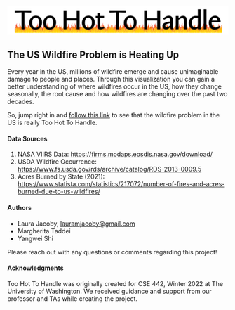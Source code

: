 <img src="https://github.com/lmjacoby/toohottohandle/blob/main/static/2h2h_logo.PNG" width="1052px">

## The US Wildfire Problem is Heating Up

Every year in the US, millions of wildfire emerge and cause unimaginable damage to people and places. Through this visualization you can gain a better understanding of where wildfires occur in the US, how they change seasonally, the root cause and how wildfires are changing over the past two decades.

So, jump right in and [follow this link](https://lmjacoby.github.io/toohottohandle/) to see that the wildfire problem in the US is really Too Hot To Handle.

#### Data Sources
1. NASA VIIRS Data: https://firms.modaps.eosdis.nasa.gov/download/
2. USDA Wildfire Occurrence: https://www.fs.usda.gov/rds/archive/catalog/RDS-2013-0009.5
3. Acres Burned by State (2021): https://www.statista.com/statistics/217072/number-of-fires-and-acres-burned-due-to-us-wildfires/

#### Authors
- Laura Jacoby, lauramjacoby@gmail.com
- Margherita Taddei
- Yangwei Shi

Please reach out with any questions or comments regarding this project!

#### Acknowledgments
Too Hot To Handle was originally created for CSE 442, Winter 2022 at The University of Washington. We received guidance and support from our professor and TAs while creating the project.
